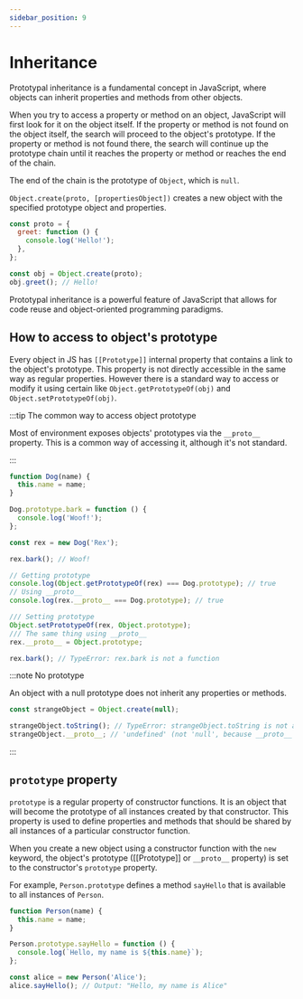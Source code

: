 ```yaml
---
sidebar_position: 9
---
```


# Inheritance

Prototypal inheritance is a fundamental concept in JavaScript, where objects can
inherit properties and methods from other objects.

When you try to access a property or method on an object, JavaScript will first
look for it on the object itself. If the property or method is not found on the
object itself, the search will proceed to the object's prototype. If the
property or method is not found there, the search will continue up the prototype
chain until it reaches the property or method or reaches the end of the chain.

The end of the chain is the prototype of `Object`, which is `null`.

`Object.create(proto, [propertiesObject])` creates a new object with the
specified prototype object and properties.

```javascript
const proto = {
  greet: function () {
    console.log('Hello!');
  },
};

const obj = Object.create(proto);
obj.greet(); // Hello!
```

Prototypal inheritance is a powerful feature of JavaScript that allows for code
reuse and object-oriented programming paradigms.

## How to access to object's prototype

Every object in JS has `[[Prototype]]` internal property that contains a link to
the object's prototype. This property is not directly accessible in the same way
as regular properties. However there is a standard way to access or modify it
using certain like `Object.getPrototypeOf(obj)` and
`Object.setPrototypeOf(obj)`.

:::tip The common way to access object prototype

Most of environment exposes objects' prototypes via the `__proto__` property.
This is a common way of accessing it, although it's not standard.

:::

```javascript
function Dog(name) {
  this.name = name;
}

Dog.prototype.bark = function () {
  console.log('Woof!');
};

const rex = new Dog('Rex');

rex.bark(); // Woof!

// Getting prototype
console.log(Object.getPrototypeOf(rex) === Dog.prototype); // true
// Using __proto__
console.log(rex.__proto__ === Dog.prototype); // true

/// Setting prototype
Object.setPrototypeOf(rex, Object.prototype);
/// The same thing using __proto__
rex.__proto__ = Object.prototype;

rex.bark(); // TypeError: rex.bark is not a function
```

:::note No prototype

An object with a null prototype does not inherit any properties or methods.

```javascript
const strangeObject = Object.create(null);

strangeObject.toString(); // TypeError: strangeObject.toString is not a function
strangeObject.__proto__; // 'undefined' (not 'null', because __proto__ property doesn't exist)
```

:::

## `prototype` property

`prototype` is a regular property of constructor functions. It is an object that
will become the prototype of all instances created by that constructor. This
property is used to define properties and methods that should be shared by all
instances of a particular constructor function.

When you create a new object using a constructor function with the `new`
keyword, the object's prototype ([[Prototype]] or `__proto__` property) is set
to the constructor's `prototype` property.

For example, `Person.prototype` defines a method `sayHello` that is available to
all instances of `Person`.

```javascript
function Person(name) {
  this.name = name;
}

Person.prototype.sayHello = function () {
  console.log(`Hello, my name is ${this.name}`);
};

const alice = new Person('Alice');
alice.sayHello(); // Output: "Hello, my name is Alice"
```
